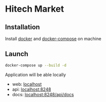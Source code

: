 # Hitech Market
## Installation
Install [docker](https://docs.docker.com/get-docker/) and [docker-compose](https://docs.docker.com/compose/install/#install-compose) on machine

## Launch
```sh
docker-compose up --build -d
```
Application will be able locally
  * web: [localhost](http://localhost:80)
  * api: [localhost:8248](http://localhost:8248)
  * docs: [localhost:8248/api/docs](http://localhost:8248/api/docs)
